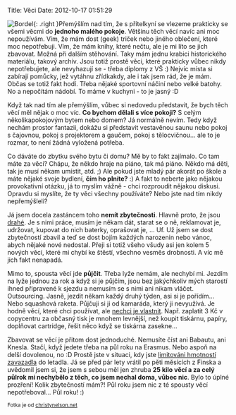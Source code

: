 Title: Věci
Date: 2012-10-17 01:51:29

![Bordel](|filename|/images/clutter.jpg){: .right }Přemýšlím nad tím, že s přítelkyní se vlezeme prakticky se všemi věcmi do **jednoho malého pokoje**. Většinu těch věcí navíc ani moc nepoužívám. Vím, že mám dost (geek) triček nebo jiného oblečení, které moc nepotřebuji. Vím, že mám knihy, které nečtu, ale je mi líto se jich zbavovat. Možná při dalším stěhování. Taky mám jednu krabici historického materiálu, takový archiv. Jsou totiž prostě věci, které prakticky vůbec nikdy nepotřebujete, ale nevyhazují se - třeba diplomy z VŠ :) Nejvíc místa si zabírají pomůcky, jež vytáhnu zřídkakdy, ale i tak jsem rád, že je mám. Občas se totiž fakt hodí. Třeba nějaké sportovní náčiní nebo velké batohy. No a nepočítám nádobí. To máme v kuchyni - to je jasný :D

Když tak nad tím ale přemýšlím, vůbec si nedovedu představit, že bych těch věcí měl nějak o moc víc. **Co bychom dělali s více pokoji?** S celým několikapokojovým bytem nebo domem? Já normálně nevím. Tedy když nechám prostor fantazii, dokážu si představit vestavěnou saunu nebo pokoj s čajovnou, pokoj s projektorem a gaučem, pokoj s tělocvičnou... ale to je rozmar, to není žádná vyložená potřeba.

Co dáváte do zbytku svého bytu či domu? Mě by to fakt zajímalo. Co tam máte za věci? Chápu, že někdo hraje na piáno, tak má piáno. Někdo má děti, tak je musí někam umístit, atd. ;) Ale pokud jste mladý pár akorát po škole a máte nějaké svoje bydlení, **čím ho plníte?** :) A fakt to neberte jako nějakou provokativní otázku, já to myslím vážně - chci rozproudit nějakou diskusi. Opravdu si myslíte, že ty věci všechny používáte? Nebo jste nad tím nikdy nepřemýšleli?

Já jsem docela zastáncem toho **nemít zbytečnosti**. Hlavně proto, že jsou [drahé](http://mnmlist.com/the-true-cost-of-stuff). Je s nimi práce, musím je někam dát, starat se o ně, reklamovat je, udržovat, kupovat do nich baterky, oprašovat je, ... Uf. Už jsem se dost zbytečností zbavil a teď se dost bojím každých narozenin nebo vánoc, abych nějaké nové nedostal. Přeji si totiž všeho všudy asi jen kolem 5 nových věcí, které mi chybí ke štěstí, všechno vesměs drobnosti. A víc mě jich fakt nenapadá.

Mimo to, spousta věcí jde **půjčit**. Třeba lyže nemám, ale nechybí mi. Jezdím na lyže jednou za rok a když si je půjčím, jsou bez jakýchkoliv mých starostí ihned připravené k sjezdu a nemusím se s nimi ani nikam vláčet. Outsourcing. Jasně, jezdit někam každý druhý týden, asi si je pořídím... Nebo squashová raketa. Půjčuji si ji od kamaráda, který ji nevyužívá. Je hodně věcí, které chci používat, ale [nechci je vlastnit](http://www.knesl.com/articles/view/chtit-si-koupit-vs-chtit-vlastnit). Např. zaplatit 3 Kč v copycentru za občasný tisk je mnohem levnější, než koupit tiskárnu, papíry, doplňovat cartridge, řešit něco když se tiskárna zasekne...

Zbavovat se věcí je přitom dost jednoduché. Nemusíte číst ani Babautu, ani Knesla. Stačí, když jedete třeba na půl roku na Erasmus. Nebo aspoň na delší dovolenou, no :D Prostě jste v situaci, kdy jste [limitováni hmotností zavazadla](http://www.knesl.com/articles/view/one-bag-living-experiment) do letadla. Já se před pár lety vrátil po pěti měsících z Finska a uvědomil jsem si, že jsem s sebou měl jen zhruba **25 kilo věcí a za celý půlrok mi nechybělo z těch, co jsem nechal doma, vůbec nic**. Bylo to úplné prozření! Kolik zbytečností mám?! Půl roku jsem nic z té spousty věcí nepotřeboval... Půl roku! :)

<small>Fotka je od [christynelson.net](https://secure.flickr.com/photos/craftyconservative/3201195337/)</small>
